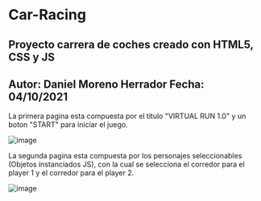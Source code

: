 # Car-Racing
##  Proyecto carrera de coches creado con HTML5, CSS y JS
## Autor: Daniel Moreno Herrador     Fecha:  04/10/2021

La primera pagina esta compuesta por el título "VIRTUAL RUN 1.0" y un boton "START" para iniciar el juego.

![image](https://user-images.githubusercontent.com/90707206/135927469-8e5686e0-2334-45a3-aa71-dd80e8fa90bc.png)

La segunda pagina esta compuesta por los personajes seleccionables (Objetos instanciados JS), con la cual se selecciona el corredor para el player 1 y el corredor para el player 2.

![image](https://user-images.githubusercontent.com/90707206/135928566-d9dffce3-2741-4321-9760-1091d62f4ec2.png)
